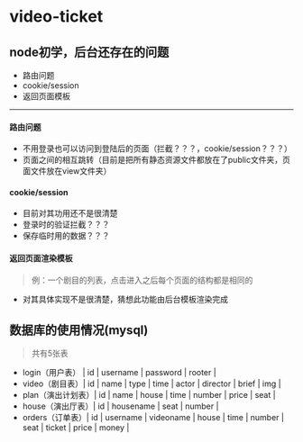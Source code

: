 # video-ticket
## node初学，后台还存在的问题
* 路由问题
* cookie/session
* 返回页面模板
-----
#### 路由问题
* 不用登录也可以访问到登陆后的页面（拦截？？？，cookie/session？？？）
* 页面之间的相互跳转（目前是把所有静态资源文件都放在了public文件夹，页面文件放在view文件夹）
#### cookie/session
* 目前对其功用还不是很清楚
* 登录时的验证拦截？？？
* 保存临时用的数据？？？
#### 返回页面渲染模板
>例：一个剧目的列表，点击进入之后每个页面的结构都是相同的
* 对其具体实现不是很清楚，猜想此功能由后台模板渲染完成
## 数据库的使用情况(mysql)
> 共有5张表
* login（用户表） | id | username | password | rooter |
* video（剧目表）| id | name | type | time | actor | director | brief | img |
* plan（演出计划表）| id | name | house | time | number | price | seat |
* house（演出厅表）| id | housename | seat | number |
* orders（订单表）| id | username | videoname | house | time | number | seat | ticket | price | money |
